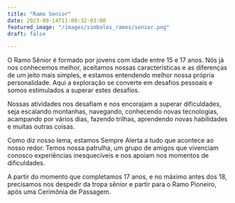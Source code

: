 ```yaml
---
title: "Ramo Senior"
date: 2023-09-14T11:09:32-03:00
featured_image: "/images/simbolos_ramos/senior.png"
draft: false

---
```




O Ramo Sênior é formado por jovens com idade entre 15 e 17 anos. Nós já nos conhecemos melhor, aceitamos nossas características e as diferenças de um jeito mais simples, e estamos entendendo melhor nossa própria personalidade. Aqui a exploração se converte em desafios pessoais e somos estimulados a superar estes desafios.

Nossas atividades nos desafiam e nos encorajam a superar dificuldades, seja escalando montanhas, navegando, conhecendo novas tecnologias, acampando por vários dias, fazendo trilhas, aprendendo novas habilidades e muitas outras coisas.

Como diz nosso lema, estamos Sempre Alerta a tudo que acontece ao nosso redor. Temos nossa patrulha, um grupo de amigos que vivenciam conosco experiências inesquecíveis e nos apoiam nos momentos de dificuldades.

A partir do momento que completamos 17 anos, e no máximo antes dos 18, precisamos nos despedir da tropa sênior e partir para o Ramo Pioneiro, após uma Cerimônia de Passagem.

